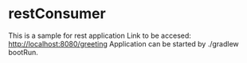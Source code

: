 # restConsumer
This is a sample for rest application
Link to be accesed: <a href=http://localhost:8080/greeting>http://localhost:8080/greeting</a> </ber>
Application can be started by ./gradlew bootRun.
